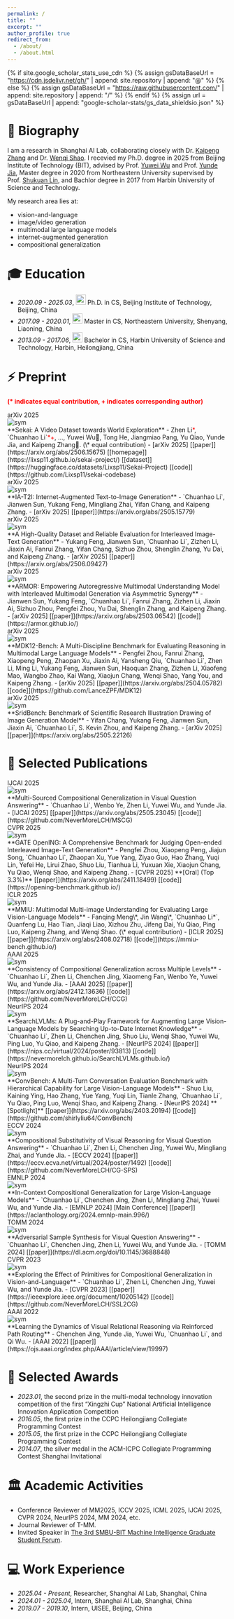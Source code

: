 ```yaml
---
permalink: /
title: ""
excerpt: ""
author_profile: true
redirect_from: 
  - /about/
  - /about.html
---
```


{% if site.google_scholar_stats_use_cdn %}
{% assign gsDataBaseUrl = "https://cdn.jsdelivr.net/gh/" | append: site.repository | append: "@" %}
{% else %}
{% assign gsDataBaseUrl = "https://raw.githubusercontent.com/" | append: site.repository | append: "/" %}
{% endif %}
{% assign url = gsDataBaseUrl | append: "google-scholar-stats/gs_data_shieldsio.json" %}

<span class='anchor' id='about-me'></span>

# 📜 Biography
I am a research in Shanghai AI Lab, collaborating closely with Dr. [Kaipeng Zhang](https://kpzhang93.github.io/) and Dr. [Wenqi Shao](https://wqshao126.github.io/).
I recevied my Ph.D. degree in 2025 from Beijing Institute of Technology (BIT), advised by Prof. [Yuwei Wu](https://wu-yuwei-bit.github.io/) and Prof. [Yunde Jia](https://scholar.google.com/citations?user=Sl6TV7gAAAAJ&hl=zh-CN),
Master degree in 2020 from Northeastern University supervised by Prof. [Shukuan Lin](http://www.cse.neu.edu.cn/2019/0303/c6664a159411/page.htm),
and Bachlor degree in 2017 from Harbin University of Science and Technology.

My research area lies at:
- vision-and-language
- image/video generation
- multimodal large language models
- internet-augmented generation
- compositional generalization

<span class='anchor' id='-xl'></span>

# 🎓 Education
- *2020.09 - 2025.03*, <a href="https://www.bit.edu.cn/"><img class="png" src="/images/BIT_logo.png" width="23pt"></a> Ph.D. in CS, Beijing Institute of Technology, Beijing, China
- *2017.09 - 2020.01*, <a href="https://www.neu.edu.cn/"><img class="png" src="/images/NEU_logo.png" width="23pt"></a> Master in CS, Northeastern University, Shenyang, Liaoning, China
- *2013.09 - 2017.06*, <a href="https://www.hrbust.edu.cn/"><img class="png" src="/images/HRBUST_logo.png" width="23pt"></a>  Bachelor in CS, Harbin University of Science and Technology, Harbin, Heilongjiang, China
 
<span class='anchor' id='-arxiv'></span>

# ⚡ Preprint
<p style="color:red;"><strong>(* indicates equal contribution, + indicates corresponding author)</strong></p>

<div class='paper-box'><div class='paper-box-image'><div><div class="badge">arXiv 2025</div><img src='images/thumbnail/2025-arxiv-lizhen.png' alt="sym"></div></div>
<div class='paper-box-text' markdown="1">
  **Sekai: A Video Dataset towards World Exploration**
  - Zhen Li<span style="color:red;">*</span>, `Chuanhao Li`<span style="color:red;">*+</span>, ..., Yuwei Wu📧, Tong He, Jiangmiao Pang, Yu Qiao, Yunde Jia, and Kaipeng Zhang📧. (\* equal contribution)
  - [arXiv 2025] [[paper]](https://arxiv.org/abs/2506.15675) [[homepage]](https://lixsp11.github.io/sekai-project/) [[dataset]](https://huggingface.co/datasets/Lixsp11/Sekai-Project) [[code]](https://github.com/Lixsp11/sekai-codebase)
</div>
</div>

<div class='paper-box'><div class='paper-box-image'><div><div class="badge">arXiv 2025</div><img src='images/thumbnail/2025-arxiv-li.png' alt="sym"></div></div>
<div class='paper-box-text' markdown="1">
  **IA-T2I: Internet-Augmented Text-to-Image Generation**
  - `Chuanhao Li`, Jianwen Sun, Yukang Feng, Mingliang Zhai, Yifan Chang, and Kaipeng Zhang.
  - [arXiv 2025] [[paper]](https://arxiv.org/abs/2505.15779)
</div>
</div>

<div class='paper-box'><div class='paper-box-image'><div><div class="badge">arXiv 2025</div><img src='images/thumbnail/2025-arxiv-feng.png' alt="sym"></div></div>
<div class='paper-box-text' markdown="1">
  **A High-Quality Dataset and Reliable Evaluation for Interleaved Image-Text Generation**
  - Yukang Feng, Jianwen Sun, `Chuanhao Li`, Zizhen Li, Jiaxin Ai, Fanrui Zhang, Yifan Chang, Sizhuo Zhou, Shenglin Zhang, Yu Dai, and Kaipeng Zhang.
  - [arXiv 2025] [[paper]](https://arxiv.org/abs/2506.09427)
</div>
</div>

<div class='paper-box'><div class='paper-box-image'><div><div class="badge">arXiv 2025</div><img src='images/thumbnail/2025-arxiv-sun.png' alt="sym"></div></div>
<div class='paper-box-text' markdown="1">
  **ARMOR: Empowering Autoregressive Multimodal Understanding Model with Interleaved Multimodal Generation via Asymmetric Synergy**
  - Jianwen Sun, Yukang Feng, `Chuanhao Li`, Fanrui Zhang, Zizhen Li, Jiaxin Ai, Sizhuo Zhou, Pengfei Zhou, Yu Dai, Shenglin Zhang, and Kaipeng Zhang.
  - [arXiv 2025] [[paper]](https://arxiv.org/abs/2503.06542) [[code]](https://armor.github.io/)
</div>
</div>

<div class='paper-box'><div class='paper-box-image'><div><div class="badge">arXiv 2025</div><img src='images/thumbnail/2025-arxiv-zhou.png' alt="sym"></div></div>
<div class='paper-box-text' markdown="1">
  **MDK12-Bench: A Multi-Discipline Benchmark for Evaluating Reasoning in Multimodal Large Language Models**
  - Pengfei Zhou, Fanrui Zhang, Xiaopeng Peng, Zhaopan Xu, Jiaxin Ai, Yansheng Qiu, `Chuanhao Li`, Zhen Li, Ming Li, Yukang Feng, Jianwen Sun, Haoquan Zhang, Zizhen Li, Xiaofeng Mao, Wangbo Zhao, Kai Wang, Xiaojun Chang, Wenqi Shao, Yang You, and Kaipeng Zhang.
  - [arXiv 2025] [[paper]](https://arxiv.org/abs/2504.05782) [[code]](https://github.com/LanceZPF/MDK12)
</div>
</div>

<div class='paper-box'><div class='paper-box-image'><div><div class="badge">arXiv 2025</div><img src='images/thumbnail/2025-arxiv-chang.png' alt="sym"></div></div>
<div class='paper-box-text' markdown="1">
  **SridBench: Benchmark of Scientific Research Illustration Drawing of Image Generation Model**
  - Yifan Chang, Yukang Feng, Jianwen Sun, Jiaxin Ai, `Chuanhao Li`, S. Kevin Zhou, and Kaipeng Zhang.
  - [arXiv 2025] [[paper]](https://arxiv.org/abs/2505.22126)
</div>
</div>


<span class='anchor' id='-lwzl'></span>

# 📝 Selected Publications
<div class='paper-box'><div class='paper-box-image'><div><div class="badge">IJCAI 2025</div><img src='images/thumbnail/2025-ijcai-li.png' alt="sym"></div></div>
<div class='paper-box-text' markdown="1">
  **Multi-Sourced Compositional Generalization in Visual Question Answering**
  - `Chuanhao Li`, Wenbo Ye, Zhen Li, Yuwei Wu, and Yunde Jia.
  - [IJCAI 2025] [[paper]](https://arxiv.org/abs/2505.23045) [[code]](https://github.com/NeverMoreLCH/MSCG)
</div>
</div>

<div class='paper-box'><div class='paper-box-image'><div><div class="badge">CVPR 2025</div><img src='images/thumbnail/2025-cvpr-zhou.png' alt="sym"></div></div>
<div class='paper-box-text' markdown="1">
  **GATE OpenING: A Comprehensive Benchmark for Judging Open-ended Interleaved Image-Text Generation**
  - Pengfei Zhou, Xiaopeng Peng, Jiajun Song, `Chuanhao Li`, Zhaopan Xu, Yue Yang, Ziyao Guo, Hao Zhang, Yuqi Lin, Yefei He, Lirui Zhao, Shuo Liu, Tianhua Li, Yuxuan Xie, Xiaojun Chang, Yu Qiao, Wenqi Shao, and Kaipeng Zhang.
  - [CVPR 2025] **[Oral] (Top 3.3%)** [[paper]](https://arxiv.org/abs/2411.18499) [[code]](https://opening-benchmark.github.io/)
</div>
</div>

<div class='paper-box'><div class='paper-box-image'><div><div class="badge">ICLR 2025</div><img src='images/thumbnail/2025-iclr-meng.png' alt="sym"></div></div>
<div class='paper-box-text' markdown="1">
  **MMIU: Multimodal Multi-image Understanding for Evaluating Large Vision-Language Models**
  - Fanqing Meng\*, Jin Wang\*, `Chuanhao Li*`, Quanfeng Lu, Hao Tian, Jiaqi Liao, Xizhou Zhu, Jifeng Dai, Yu Qiao, Ping Luo, Kaipeng Zhang, and Wenqi Shao. (\* equal contribution)
  - [ICLR 2025] [[paper]](https://arxiv.org/abs/2408.02718) [[code]](https://mmiu-bench.github.io/)
</div>
</div>

<div class='paper-box'><div class='paper-box-image'><div><div class="badge">AAAI 2025</div><img src='images/thumbnail/2025-aaai-li.png' alt="sym"></div></div>
<div class='paper-box-text' markdown="1">
  **Consistency of Compositional Generalization across Multiple Levels**
  - `Chuanhao Li`, Zhen Li, Chenchen Jing, Xiaomeng Fan, Wenbo Ye, Yuwei Wu, and Yunde Jia.
  - [AAAI 2025] [[paper]](https://arxiv.org/abs/2412.13636) [[code]](https://github.com/NeverMoreLCH/CCG)
</div>
</div>

<div class='paper-box'><div class='paper-box-image'><div><div class="badge">NeurIPS 2024</div><img src='images/thumbnail/2024-neurips-li.png' alt="sym"></div></div>
<div class='paper-box-text' markdown="1">
  **SearchLVLMs: A Plug-and-Play Framework for Augmenting Large Vision-Language Models by Searching Up-to-Date Internet Knowledge**
  - `Chuanhao Li`, Zhen Li, Chenchen Jing, Shuo Liu, Wenqi Shao, Yuwei Wu, Ping Luo, Yu Qiao, and Kaipeng Zhang.
  - [NeurIPS 2024] [[paper]](https://nips.cc/virtual/2024/poster/93813) [[code]](https://nevermorelch.github.io/SearchLVLMs.github.io/)
</div>
</div>

<div class='paper-box'><div class='paper-box-image'><div><div class="badge">NeurIPS 2024</div><img src='images/thumbnail/2024-neurips-liu.png' alt="sym"></div></div>
<div class='paper-box-text' markdown="1">
  **ConvBench: A Multi-Turn Conversation Evaluation Benchmark with Hierarchical Capability for Large Vision-Language Models**
  - Shuo Liu, Kaining Ying, Hao Zhang, Yue Yang, Yuqi Lin, Tianle Zhang, `Chuanhao Li`, Yu Qiao, Ping Luo, Wenqi Shao, and Kaipeng Zhang.
  - [NeurIPS 2024] **[Spotlight]** [[paper]](https://arxiv.org/abs/2403.20194) [[code]](https://github.com/shirlyliu64/ConvBench)
</div>
</div>

<div class='paper-box'><div class='paper-box-image'><div><div class="badge">ECCV 2024</div><img src='images/thumbnail/2024-eccv-li.png' alt="sym"></div></div>
<div class='paper-box-text' markdown="1">
  **Compositional Substitutivity of Visual Reasoning for Visual Question Answering**
  - `Chuanhao Li`, Zhen Li, Chenchen Jing, Yuwei Wu, Mingliang Zhai, and Yunde Jia.
  - [ECCV 2024] [[paper]](https://eccv.ecva.net/virtual/2024/poster/1492) [[code]](https://github.com/NeverMoreLCH/CG-SPS)
</div>
</div>

<div class='paper-box'><div class='paper-box-image'><div><div class="badge">EMNLP 2024</div><img src='images/thumbnail/2024-emnlp-li.png' alt="sym"></div></div>
<div class='paper-box-text' markdown="1">
  **In-Context Compositional Generalization for Large Vision-Language Models**
  - `Chuanhao Li`, Chenchen Jing, Zhen Li, Mingliang Zhai, Yuwei Wu, and Yunde Jia.
  - [EMNLP 2024] [Main Conference] [[paper]](https://aclanthology.org/2024.emnlp-main.996/)
</div>
</div>

<div class='paper-box'><div class='paper-box-image'><div><div class="badge">TOMM 2024</div><img src='images/thumbnail/2024-tomm-li.png' alt="sym"></div></div>
<div class='paper-box-text' markdown="1">
  **Adversarial Sample Synthesis for Visual Question Answering**
  - `Chuanhao Li`, Chenchen Jing, Zhen Li, Yuwei Wu, and Yunde Jia.
  - [TOMM 2024] [[paper]](https://dl.acm.org/doi/10.1145/3688848)
</div>
</div>

<div class='paper-box'><div class='paper-box-image'><div><div class="badge">CVPR 2023</div><img src='images/thumbnail/2023-cvpr-li.png' alt="sym"></div></div>
<div class='paper-box-text' markdown="1">
  **Exploring the Effect of Primitives for Compositional Generalization in Vision-and-Language**
  - `Chuanhao Li`, Zhen Li, Chenchen Jing, Yuwei Wu, and Yunde Jia.
  - [CVPR 2023] [[paper]](https://ieeexplore.ieee.org/document/10205142) [[code]](https://github.com/NeverMoreLCH/SSL2CG)
</div>
</div>

<div class='paper-box'><div class='paper-box-image'><div><div class="badge">AAAI 2022</div><img src='images/thumbnail/2022-aaai-jing.png' alt="sym"></div></div>
<div class='paper-box-text' markdown="1">
  **Learning the Dynamics of Visual Relational Reasoning via Reinforced Path Routing**
  - Chenchen Jing, Yunde Jia, Yuwei Wu, `Chuanhao Li`, and Qi Wu.
  - [AAAI 2022] [[paper]](https://ojs.aaai.org/index.php/AAAI/article/view/19997)
</div>
</div>
    
<span class='anchor' id='-ryjx'></span>

# 🏅 Selected Awards
- *2023.01*, the second prize in the multi-modal technology innovation competition of the first “Xingzhi Cup” National Artificial Intelligence Innovation Application Competition
- *2016.05*, the first prize in the CCPC Heilongjiang Collegiate Programming Contest
- *2015.05*, the first prize in the CCPC Heilongjiang Collegiate Programming Contest
- *2014.07*, the silver medal in the ACM-ICPC Collegiate Programming Contest Shanghai Invitational

<span class='anchor' id='-xshy'></span>

# 🏛️ Academic Activities
- Conference Reviewer of MM2025, ICCV 2025, ICML 2025, IJCAI 2025, CVPR 2024, NeurIPS 2024, MM 2024, etc.
- Journal Reviewer of T-MM.
- Invited Speaker in [The 3rd SMBU-BIT Machine Intelligence Graduate Student Forum](https://www.smbu.edu.cn/zskxwhj/info/1097/3708.htm).

<span class='anchor' id='-gzsx'></span>

# 💻 Work Experience
- *2025.04 - Present*, Researcher, Shanghai AI Lab, Shanghai, China
- *2024.01 - 2025.04*, Intern, Shanghai AI Lab, Shanghai, China
- *2019.07 - 2019.10*, Intern, UISEE, Beijing, China
